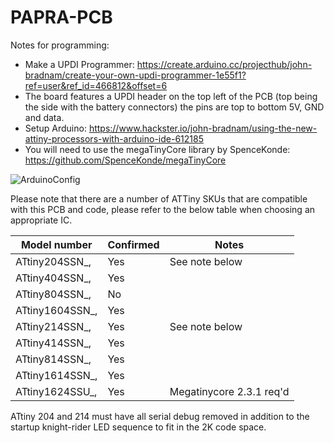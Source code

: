 # PAPRA-PCB

Notes for programming:
* Make a UPDI Programmer: https://create.arduino.cc/projecthub/john-bradnam/create-your-own-updi-programmer-1e55f1?ref=user&ref_id=466812&offset=6
* The board features a UPDI header on the top left of the PCB (top being the side with the battery connectors) the pins are top to bottom 5V, GND and data. 
* Setup Arduino: https://www.hackster.io/john-bradnam/using-the-new-attiny-processors-with-arduino-ide-612185
* You will need to use the megaTinyCore library by SpenceKonde: https://github.com/SpenceKonde/megaTinyCore

![ArduinoConfig](https://user-images.githubusercontent.com/31858409/110745376-0f813100-8233-11eb-9dcd-ba6e8b78217b.PNG)

Please note that there are a number of ATTiny SKUs that are compatible with this PCB and code, please refer to the below table when choosing an appropriate IC.

| Model number   | Confirmed   | Notes                             |
| -------------- | ----------- | --------------------------------- |
| ATtiny204SSN_, | Yes         | See note below                    |
| ATtiny404SSN_, | Yes         |    	                             |
| ATtiny804SSN_, | No          |                                   |
| ATtiny1604SSN_,| Yes         |    	                             |
| ATtiny214SSN_, | Yes         | See note below                    |
| ATtiny414SSN_, | Yes         |    	                             |
| ATtiny814SSN_, | Yes         |                                   |
| ATtiny1614SSN_,| Yes         |    	                             |
| ATtiny1624SSU_,| Yes         | Megatinycore 2.3.1 req'd          |

ATtiny 204 and 214 must have all serial debug removed in addition to the startup knight-rider LED sequence to fit in the 2K code space. 

